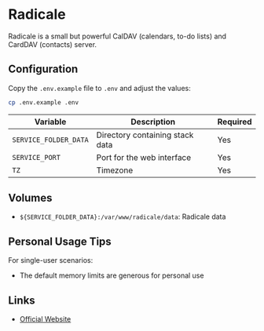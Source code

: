 # Radicale

Radicale is a small but powerful CalDAV (calendars, to-do lists) and CardDAV
(contacts) server.

## Configuration

Copy the `.env.example` file to `.env` and adjust the values:

```bash
cp .env.example .env
```

| Variable | Description | Required |
|----------|-------------|----------|
| `SERVICE_FOLDER_DATA` | Directory containing stack data | Yes |
| `SERVICE_PORT` | Port for the web interface | Yes |
| `TZ` | Timezone | Yes |

## Volumes

- `${SERVICE_FOLDER_DATA}:/var/www/radicale/data`: Radicale data

## Personal Usage Tips

For single-user scenarios:
- The default memory limits are generous for personal use

## Links

- [Official Website](https://github.com/tomsquest/docker-radicale)
